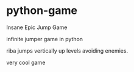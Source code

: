 # python-game
Insane Epic Jump Game

infinite jumper game in python

riba jumps vertically up levels avoiding enemies.

very cool game
